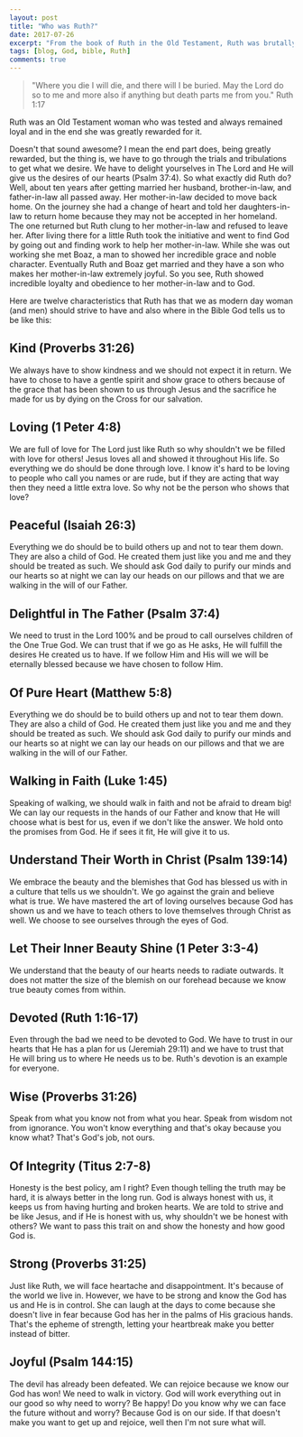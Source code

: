 ```yaml
---
layout: post
title: "Who was Ruth?"
date: 2017-07-26
excerpt: "From the book of Ruth in the Old Testament, Ruth was brutally tested, remained loyal, and was greatly rewarded."
tags: [blog, God, bible, Ruth]
comments: true
---
```


> "Where you die I will die, and there will I be buried. May the Lord  do so to me and more also if anything but death parts me from you."
> Ruth 1:17

Ruth was an Old Testament woman who was tested and always remained loyal and in the end she was greatly rewarded for it.

Doesn't that sound awesome? I mean the end part does, being greatly rewarded, but the thing is, we have to go through the trials and tribulations to get what we desire. We have to delight yourselves in The Lord and He will give us the desires of our hearts (Psalm 37:4). So what exactly did Ruth do? Well, about ten years after getting married her husband, brother-in-law, and father-in-law all passed away. Her mother-in-law decided to move back home. On the journey she had a change of heart and told her daughters-in-law to return home because they may not be accepted in her homeland. The one returned but Ruth clung to her mother-in-law and refused to leave her. After living there for a little Ruth took the initiative and went to find God by going out and finding work to help her mother-in-law. While she was out working she met Boaz, a man to showed her incredible grace and noble character. Eventually Ruth and Boaz get married and they have a son who makes her mother-in-law extremely joyful. So you see, Ruth showed incredible loyalty and obedience to her mother-in-law and to God.

Here are twelve characteristics that Ruth has that we as modern day woman (and men) should strive to have and also where in the Bible God tells us to be like this:

## Kind (Proverbs 31:26)

We always have to show kindness and we should not expect it in return. We have to chose to have a gentle spirit and show grace to others because of the grace that has been shown to us through Jesus and the sacrifice he made for us by dying on the Cross for our salvation.

## Loving (1 Peter 4:8)

We are full of love for The Lord just like Ruth so why shouldn't we be filled with love for others! Jesus loves all and showed it throughout His life. So everything we do should be done through love. I know it's hard to be loving to people who call you names or are rude, but if they are acting that way then they need a little extra love. So why not be the person who shows that love?

## Peaceful (Isaiah 26:3)

Everything we do should be to build others up and not to tear them down. They are also a child of God. He created them just like you and me and they should be treated as such. We should ask God daily to purify our minds and our hearts so at night we can lay our heads on our pillows and that we are walking in the will of our Father.

## Delightful in The Father (Psalm 37:4)

We need to trust in the Lord 100% and be proud to call ourselves children of the One True God. We can trust that if we go as He asks, He will fulfill the desires He created us to have. If we follow Him and His will we will be eternally blessed because we have chosen to follow Him.

## Of Pure Heart (Matthew 5:8)

Everything we do should be to build others up and not to tear them down. They are also a child of God. He created them just like you and me and they should be treated as such. We should ask God daily to purify our minds and our hearts so at night we can lay our heads on our pillows and that we are walking in the will of our Father.

## Walking in Faith (Luke 1:45)

Speaking of walking, we should walk in faith and not be afraid to dream big! We can lay our requests in the hands of our Father and know that He will choose what is best for us, even if we don't like the answer. We hold onto the promises from God. He if sees it fit, He will give it to us.

## Understand Their Worth in Christ (Psalm 139:14)

We embrace the beauty and the blemishes that God has blessed us with in a culture that tells us we shouldn't. We go against the grain and believe what is true. We have mastered the art of loving ourselves because God has shown us and we have to teach others to love themselves through Christ as well. We choose to see ourselves through the eyes of God.

## Let Their Inner Beauty Shine (1 Peter 3:3-4)

We understand that the beauty of our hearts needs to radiate outwards. It does not matter the size of the blemish on our forehead because we know true beauty comes from within.

## Devoted (Ruth 1:16-17)

Even through the bad we need to be devoted to God. We have to trust in our hearts that He has a plan for us (Jeremiah 29:11) and we have to trust that He will bring us to where He needs us to be. Ruth's devotion is an example for everyone.

## Wise (Proverbs 31:26)

Speak from what you know not from what you hear. Speak from wisdom not from ignorance. You won't know everything and that's okay because you know what? That's God's job, not ours.

## Of Integrity (Titus 2:7-8)

Honesty is the best policy, am I right? Even though telling the truth may be hard, it is always better in the long run. God is always honest with us, it keeps us from having hurting and broken hearts. We are told to strive and be like Jesus, and if He is honest with us, why shouldn't we be honest with others? We want to pass this trait on and show the honesty and how good God is.

## Strong (Proverbs 31:25)

Just like Ruth, we will face heartache and disappointment. It's because of the world we live in. However, we have to be strong and know the God has us and He is in control. She can laugh at the days to come because she doesn't live in fear because God has her in the palms of His gracious hands. That's the epheme of strength, letting your heartbreak make you better instead of bitter.

## Joyful (Psalm 144:15)

The devil has already been defeated. We can rejoice because we know our God has won! We need to walk in victory. God will work everything out in our good so why need to worry? Be happy! Do you know why we can face the future without and worry? Because God is on our side. If that doesn't make you want to get up and rejoice, well then I'm not sure what will.
